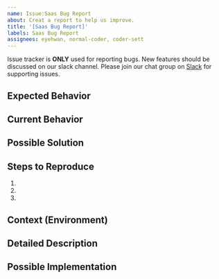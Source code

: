 ```yaml
---
name: Issue:Saas Bug Report
about: Creat a report to help us improve.
title: '[Saas Bug Report]'
labels: Saas Bug Report
assignees: eyehwan, normal-coder, coder-sett
---
```


Issue tracker is **ONLY** used for reporting bugs. New features should be discussed on our slack channel. Please join our chat group on [Slack](https://join.slack.com/t/oss-compass/shared_invite/zt-1ttt9sv5h-8E~oPP6VJqm8ero5qH9LlA) for supporting issues.

## Expected Behavior

<!--- Tell us what should happen -->

## Current Behavior

<!--- Tell us what happens instead of the expected behavior -->

## Possible Solution

<!--- Not obligatory, but suggest a fix/reason for the bug, -->

## Steps to Reproduce

<!--- Provide a link to a live example, or an unambiguous set of steps to -->

1.
2.
3.

## Context (Environment)

<!--- How has this issue affected you? What are you trying to accomplish? -->
<!--- Providing context helps us come up with a solution that is most useful in the real world -->

## Detailed Description

<!--- Provide a detailed description of the change or addition you are proposing -->

## Possible Implementation

<!--- Not obligatory, but suggest an idea for implementing addition or change -->
